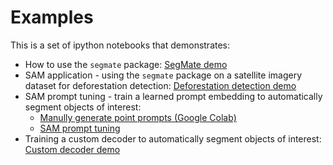 # Examples

This is a set of ipython notebooks that demonstrates:
* How to use the `segmate` package: [SegMate demo](./segmate_demo.ipynb)
* SAM application - using the `segmate` package on a satellite imagery dataset for deforestation detection: [Deforestation detection demo](./deforestation_detection.ipynb)
* SAM prompt tuning - train a learned prompt embedding to automatically segment objects of interest:
  * [Manully generate point prompts (Google Colab)](./create_prompts.ipynb)
  * [SAM prompt tuning](./sam_prompt_tuning.ipynb)
* Training a custom decoder to automatically segment objects of interest: [Custom decoder demo](./custom_decoder.ipynb)
